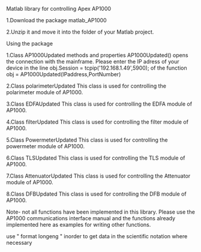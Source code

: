 Matlab library for controlling Apex AP1000

1.Download the package matlab_AP1000

2.Unzip it and move it into the folder of your Matlab project.



Using the package

  1.Class AP1000Updated methods and properties
        AP1000Updated() opens the connection with the mainframe.
        Please enter the IP adress of your device in the line obj.Session = tcpip('192.168.1.49',5900); of the function obj = AP1000Updated(IPaddress,PortNumber)
        
  2.Class polarimeterUpdated 
        This class is used for controlling the polarimeter module of AP1000.
        
  3.Class EDFAUpdated 
        This class is used for controlling the EDFA module of AP1000.     
        
  4.Class filterUpdated
        This class is used for controlling the filter module of AP1000.
        
        
5.Class PowermeterUpdated
        This class is used for controlling the powermeter module of AP1000. 
        
6.Class TLSUpdated
        This class is used for controlling the TLS module of AP1000.      
 
7.Class AttenuatorUpdated
        This class is used for controlling the Attenuator module of AP1000.
        
8.Class DFBUpdated
        This class is used for controlling the DFB module of AP1000.
        
Note- not all functions have been implemented in this library. Please use the AP1000 communications interface manual and the functions already implemented here as examples for writing other functions.        

use " format longeng " inorder to get data in the scientific notation where necessary
